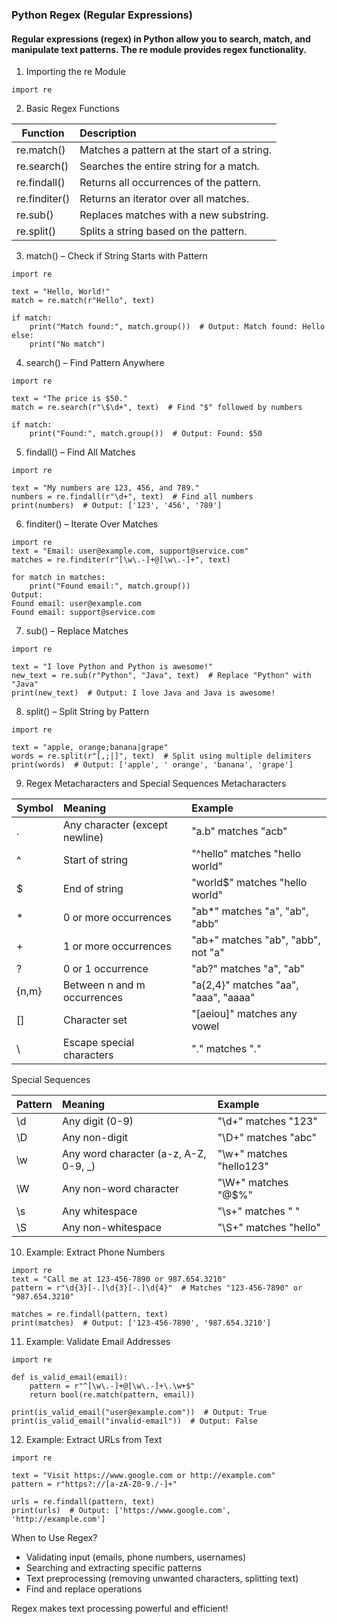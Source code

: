 ### Python Regex (Regular Expressions)
#### Regular expressions (regex) in Python allow you to search, match, and manipulate text patterns. The re module provides regex functionality.

1. Importing the re Module

```
import re
```

2. Basic Regex Functions

| Function	        | Description                                  |
|------------------|:---------------------------------------------|
| re.match()	   |  Matches a pattern at the start of a string. |
| re.search()      | 	Searches the entire string for a match.    | 
| re.findall()     | 	Returns all occurrences of the pattern.     |
| re.finditer()    | 	Returns an iterator over all matches.       |
| re.sub()         | 	Replaces matches with a new substring.      |
| re.split()	      | Splits a string based on the pattern.        |

3. match() – Check if String Starts with Pattern

```
import re

text = "Hello, World!"
match = re.match(r"Hello", text)

if match:
    print("Match found:", match.group())  # Output: Match found: Hello
else:
    print("No match")
```

4. search() – Find Pattern Anywhere

```
import re

text = "The price is $50."
match = re.search(r"\$\d+", text)  # Find "$" followed by numbers

if match:
    print("Found:", match.group())  # Output: Found: $50
```

5. findall() – Find All Matches

```
import re

text = "My numbers are 123, 456, and 789."
numbers = re.findall(r"\d+", text)  # Find all numbers
print(numbers)  # Output: ['123', '456', '789']
```

6. finditer() – Iterate Over Matches

```
import re
text = "Email: user@example.com, support@service.com"
matches = re.finditer(r"[\w\.-]+@[\w\.-]+", text)

for match in matches:
    print("Found email:", match.group())
Output:
Found email: user@example.com
Found email: support@service.com
```

7. sub() – Replace Matches

```
import re

text = "I love Python and Python is awesome!"
new_text = re.sub(r"Python", "Java", text)  # Replace "Python" with "Java"
print(new_text)  # Output: I love Java and Java is awesome!
```

8. split() – Split String by Pattern

```
import re

text = "apple, orange;banana|grape"
words = re.split(r"[,;|]", text)  # Split using multiple delimiters
print(words)  # Output: ['apple', ' orange', 'banana', 'grape']
```

9. Regex Metacharacters and Special Sequences
Metacharacters

| Symbol                        | Meaning	                        |Example|
|-------------------------------|:--------------------------------|:---------------------------------------------|
| .                             | 	Any character (except newline) |	"a.b" matches "acb"|
| ^                             | 	Start of string                |	"^hello" matches "hello world"|
| $                             | 	End of string                  |	"world$" matches "hello world"|
| *                             | 	0 or more occurrences          |	"ab*" matches "a", "ab", "abb"|
| +                             | 	1 or more occurrences          |	"ab+" matches "ab", "abb", not "a"|
| ?                             | 	0 or 1 occurrence              |	"ab?" matches "a", "ab"|
| {n,m}                         | 	Between n and m occurrences	   |"a{2,4}" matches "aa", "aaa", "aaaa"|
| []                            | 	Character set                  |	"[aeiou]" matches any vowel|
| \\ | 	Escape special characters      |	"\." matches "."|


Special Sequences

|Pattern	|Meaning|	Example|
|---------------------|:--------------------------------|:---------------------------|
|\d|	Any digit (0-9)|	"\d+" matches "123" |
|\D|	Any non-digit	|"\D+" matches "abc"|
|\w|	Any word character (a-z, A-Z, 0-9, _)|	"\w+" matches "hello123" |
|\W|	Any non-word character	|"\W+" matches "@$%" |
|\s	|Any whitespace|	"\s+" matches " " |
|\S|	Any non-whitespace	|"\S+" matches "hello" |

10. Example: Extract Phone Numbers

```
import re
text = "Call me at 123-456-7890 or 987.654.3210"
pattern = r"\d{3}[-.]\d{3}[-.]\d{4}"  # Matches "123-456-7890" or "987.654.3210"

matches = re.findall(pattern, text)
print(matches)  # Output: ['123-456-7890', '987.654.3210']
```

11. Example: Validate Email Addresses

```
import re

def is_valid_email(email):
    pattern = r"^[\w\.-]+@[\w\.-]+\.\w+$"
    return bool(re.match(pattern, email))

print(is_valid_email("user@example.com"))  # Output: True
print(is_valid_email("invalid-email"))  # Output: False

```

12. Example: Extract URLs from Text

```
import re

text = "Visit https://www.google.com or http://example.com"
pattern = r"https?://[a-zA-Z0-9./-]+"

urls = re.findall(pattern, text)
print(urls)  # Output: ['https://www.google.com', 'http://example.com']
```

When to Use Regex?
* Validating input (emails, phone numbers, usernames) 
* Searching and extracting specific patterns 
* Text preprocessing (removing unwanted characters, splitting text) 
* Find and replace operations

Regex makes text processing powerful and efficient!